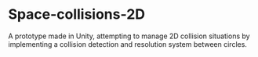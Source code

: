 # Space-collisions-2D
A prototype made in Unity, attempting to manage 2D collision situations by implementing a collision detection and resolution system between circles.
